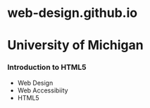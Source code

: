 # web-design.github.io
# University of Michigan

### Introduction to HTML5
<ul>
  <li>Web Design</li>
  <li>Web Accessibiity</li>
  <li>HTML5</li>

